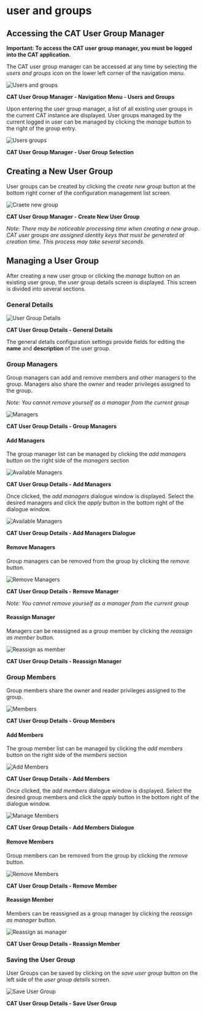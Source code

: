 # user and groups 

## Accessing the CAT User Group Manager

**Important: To access the CAT user group manager, you must be logged into the CAT application.**

The CAT user group manager can be accessed at any time by selecting the _users and groups_ icon on the lower left corner of the navigation menu.

![Users and groups](/users-and-groups.png)

**CAT User Group Manager - Navigation Menu - Users and Groups**

Upon entering the user group manager, a list of all existing user groups in the current CAT instance are displayed. User groups managed by the current logged in user can be managed by clicking the _manage_ button to the right of the group entry.

![Users groups](/users-groups.png)

**CAT User Group Manager - User Group Selection**

## Creating a New User Group

User groups can be created by clicking the _create new group_ button at the bottom right corner of the configuration management list screen.

![Craete new group](/create-new-group.png)

**CAT User Group Manager - Create New User Group**

_Note: There may be noticeable processing time when creating a new group. CAT user groups are assigned identity keys that must be generated at creation time. This process may take several seconds._

## Managing a User Group

After creating a new user group or clicking the _manage_ button on an existing user group, the user group details screen is displayed. This screen is divided into several sections.

### General Details

![User Group Details](/user-group-details.png)

**CAT User Group Details - General Details**

The general details configuration settings provide fields for editing the **name** and **description** of the user group.

### Group Managers

Group managers can add and remove members and other managers to the group. Managers also share the owner and reader privileges assigned to the group.

_Note: You cannot remove yourself as a manager from the current group_

![Managers](/managers.png)

**CAT User Group Details - Group Managers**

#### Add Managers

The group manager list can be managed by clicking the _add managers_ button on the right side of the _managers_ section

 ![Available Managers](/add-managers.png)

**CAT User Group Details - Add Managers**

Once clicked, the _add managers_ dialogue window is displayed. Select the desired managers and click the _apply_ button in the bottom right of the dialogue window.

![Available Managers](/available-managers.png)

**CAT User Group Details - Add Managers Dialogue**

#### Remove Managers

Group managers can be removed from the group by clicking the _remove_ button.

![Remove Managers](/remove-managers.png)

**CAT User Group Details - Remove Manager**

_Note: You cannot remove yourself as a manager from the current group_

#### Reassign Manager

Managers can be reassigned as a group member by clicking the _reassign as member_ button.

![Reassign as member](/reassign-as-member.png)

**CAT User Group Details - Reassign Manager**

### Group Members

Group members share the owner and reader privileges assigned to the group.

![Members](/members.png)

**CAT User Group Details - Group Members**

#### Add Members

The group member list can be managed by clicking the _add members_ button on the right side of the _members_ section

 ![Add Members](/add-members.png)

**CAT User Group Details - Add Members**

Once clicked, the _add members_ dialogue window is displayed. Select the desired group members and click the _apply_ button in the bottom right of the dialogue window.

![Manage Members](/available-members.png)

**CAT User Group Details - Add Members Dialogue**

#### Remove Members

Group members can be removed from the group by clicking the _remove_ button.

![Remove Members](/remove.png)

**CAT User Group Details - Remove Member**

#### Reassign Member

Members can be reassigned as a group manager by clicking the _reassign as manager_ button.

![Reassign as manager](/reassign-as-manager.png)

**CAT User Group Details - Reassign Member**

### Saving the User Group

User Groups can be saved by clicking on the _save user group_ button on the left side of the _user group details_ screen.

![Save User Group](/save-user-group.png)

**CAT User Group Details - Save User Group**